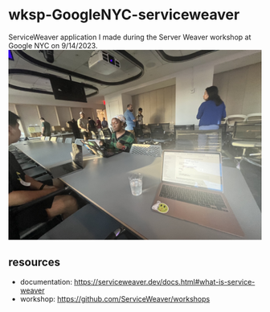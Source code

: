 # wksp-GoogleNYC-serviceweaver
ServiceWeaver application I made during the Server Weaver workshop at Google NYC on 9/14/2023.
![alt text](images/IMG_9060.jpg)

## resources
+ documentation: https://serviceweaver.dev/docs.html#what-is-service-weaver
+ workshop: https://github.com/ServiceWeaver/workshops
